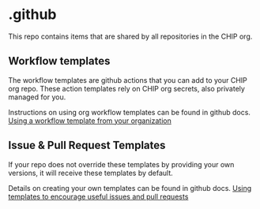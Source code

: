 # .github

This repo contains items that are shared by all repositories in the CHIP org.

## Workflow templates

The workflow templates are github actions that you can add to your CHIP org repo. These action templates rely on CHIP org secrets, also privately managed for you.

Instructions on using org workflow templates can be found in github docs.
[Using a workflow template from your organization](https://docs.github.com/en/actions/learn-github-actions/sharing-workflows-with-your-organization#using-a-workflow-template-from-your-organization)

## Issue & Pull Request Templates

If your repo does not override these templates by providing your own versions, it will receive these templates by default.

Details on creating your own templates can be found in github docs. 
[Using templates to encourage useful issues and pull requests](https://docs.github.com/en/github/building-a-strong-community/using-templates-to-encourage-useful-issues-and-pull-requests)
